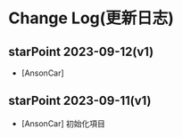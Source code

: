 # Change Log(更新日志)
## starPoint 2023-09-12(v1)
- [AnsonCar] 

## starPoint 2023-09-11(v1)
- [AnsonCar] 初始化項目 